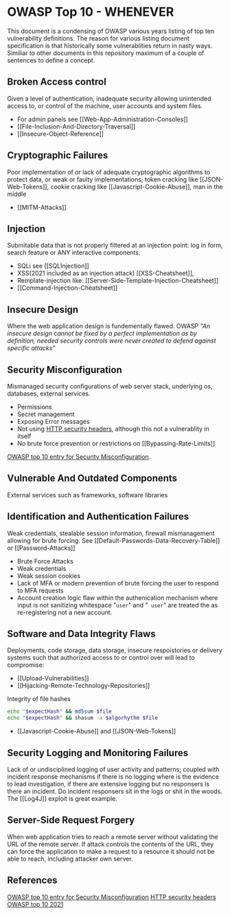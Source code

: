 # OWASP Top 10 - WHENEVER 

This document is a condensing of OWASP various years listing of top ten vulnerability definitions. The reason for various listing document specification is that historically some vulnerablities return in nasty ways.
Similiar to other documents in this repository maximum of a couple of sentences to define a concept.
 

## Broken Access control 	

Given a level of authentication, inadequate security allowing unintended access to, or control of the machine, user accounts and system files. 
- For admin panels see [[Web-App-Administration-Consoles]]
- [[File-Inclusion-And-Directory-Traversal]]
- [[Insecure-Object-Reference]]

## Cryptographic Failures

Poor implementation of or lack of adequate cryptographic algorithms to protect data, or weak or faulty implementations; token cracking like [[JSON-Web-Tokens]], cookie cracking like [[Javascript-Cookie-Abuse]], man in the middle
- [[MITM-Attacks]]

## Injection

Submitable data that is not properly filtered at an injection point: log in form, search feature or ANY interactive components.
- SQLi see [[SQLInjection]]
- XSS(2021 included as an injection attack) [[XSS-Cheatsheet]], 
- Remplate-injection like: [[Server-Side-Template-Injection-Cheatsheet]]
- [[Command-Injection-Cheatsheet]] 

## Insecure Design

Where the web application design is fundementally flawed. OWASP *"An insecure design cannot be fixed by a perfect implementation as by definition, needed security controls were never created to defend against specific attacks"*

## Security Misconfiguration

Mismanaged security configurations of web server stack, underlying os, databases, external services. 
- Permissions
- Secret management
- Exposing Error messages 
- Not using [HTTP security headers](https://owasp.org/www-project-secure-headers/), although this not a vulnerablity in itself
- No brute force prevention or restrictions on [[Bypassing-Rate-Limits]]

[OWASP top 10 entry for Security Misconfiguration](https://owasp.org/Top10/A05_2021-Security_Misconfiguration/).

## Vulnerable And Outdated Components

External services such as frameworks, software libraries

## Identification and Authentication Failures

Weak credentials, stealable session information, firewall mismanagement allowing for brute forcing. See [[Default-Passwords-Data-Recovery-Table]] or [[Password-Attacks]]
- Brute Force Attacks
- Weak credentials
- Weak session cookies
- Lack of MFA or modern prevention of brute forcing the user to respond to MFA requests
- Account creation logic flaw within the authenication mechanism where input is not sanitizing whitespace "`user`" and  "` user`" are treated the as re-registering not a new account. 

## Software and Data Integrity Flaws

Deployments, code storage, data storage, insecure respoistories or delivery systems such that authorized access to or control over will lead to compromise:
- [[Upload-Vulnerabilities]]
- [[Hijacking-Remote-Technology-Repositories]]

Integrity of file hashes
```bash
echo "$expectHash" && md5sum $file
echo "$expectHash" && shasum -a $algorhythm $file
```

- [[Javascript-Cookie-Abuse]] and [[JSON-Web-Tokens]]

## Security Logging and Monitoring Failures

Lack of or undisciplined logging of user activity and patterns; coupled with incident response mechanisms if there is no logging where is the evidence to lead investigation, if there are extensive logging but no responsers is there an incident. Do incident responsers sit in the logs or shit in the woods. The [[Log4J]] exploit is great example. 

## Server-Side Request Forgery

When web application tries to reach a remote server without validating the URL of the remote server. If attack controls the contents of the URL, they can force the application to make a request to a resource it should not be able to reach, including attacker own server.


## References

[OWASP top 10 entry for Security Misconfiguration](https://owasp.org/Top10/A05_2021-Security_Misconfiguration/)
[HTTP security headers](https://owasp.org/www-project-secure-headers/)
[OWASP top 10 2021](https://tryhackme.com/room/owasptop102021)